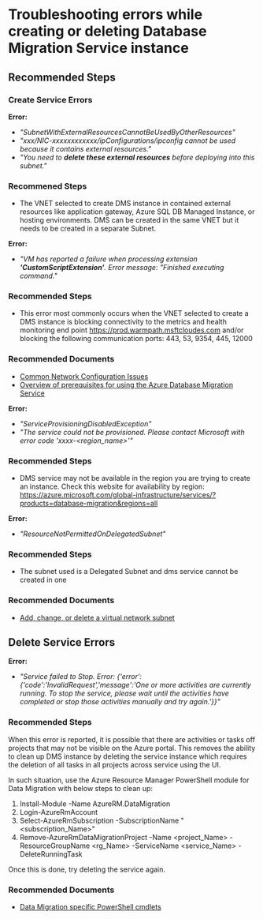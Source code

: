 <properties
	pageTitle="Errors when creating or deleting a DMS"
	description="Top errors and troubleshooting info for DMS service creation and deletion"
	infoBubbleText=""
	service="microsoft.dms"
	resource="virtualmachines"
	authors="radjaram"
	ms.author="rradjou"
	displayOrder="1"
	articleId="service-create-or-delete-failure"
	diagnosticScenario=""
	selfHelpType="generic"
	supportTopicIds="32673608"
	resourceTags=""
	productPesIds="16307"
	cloudEnvironments="public, Fairfax"
/>

# Troubleshooting errors while creating or deleting Database Migration Service instance

## **Recommended Steps**

### Create Service Errors

**Error:** 

* *"SubnetWithExternalResourcesCannotBeUsedByOtherResources"* 
* *"xxx/NIC-xxxxxxxxxxxx/ipConfigurations/ipconfig cannot be used because it contains external resources."*
* *"You need to ***delete these external resources*** before deploying into this subnet."*

### **Recommened Steps**

* The VNET selected to create DMS instance in contained external resources like application gateway, Azure SQL DB Managed Instance, or hosting environments. DMS can be created in the same VNET but it needs to be created in a separate Subnet. 

**Error:** 

* *"VM has reported a failure when processing extension **'CustomScriptExtension'**. Error message: "Finished executing command."*

### **Recommended Steps** 

* This error most commonly occurs when the VNET selected to create a DMS instance is blocking connectivity to the metrics and health monitoring end point https://prod.warmpath.msftcloudes.com and/or blocking the following communication ports: 443, 53, 9354, 
445, 12000

### **Recommended Documents**

* [Common Network Configuration Issues](https://docs.microsoft.com/azure/api-management/api-management-using-with-vnet#-common-network-configuration-issues)<br>
* [Overview of prerequisites for using the Azure Database Migration Service](https://docs.microsoft.com/azure/dms/pre-reqs)

**Error:** 

* *"ServiceProvisioningDisabledException"*
* *"The service could not be provisioned. Please contact Microsoft with error code 'xxxx-<region_name>'"*

### **Recommended Steps** 

* DMS service may not be available in the region you are trying to create an instance. Check this website for 
availability by region: https://azure.microsoft.com/global-infrastructure/services/?products=database-migration&regions=all

**Error:** 

* *"ResourceNotPermittedOnDelegatedSubnet"*<br>

### **Recommended Steps** 

* The subnet used is a Delegated Subnet and dms service cannot be created in one

### **Recommended Documents**

* [Add, change, or delete a virtual network subnet](https://docs.microsoft.com/azure/virtual-network/virtual-network-manage-subnet)

## Delete Service Errors

**Error:** 

* *"Service failed to Stop. Error: {'error':{'code':'InvalidRequest','message':'One or more activities are currently running. To
 stop the service, please wait until the activities have completed or stop those activities manually and try again.'}}"*

### **Recommended Steps** 

When this error is reported, it is possible that there are activities or tasks off projects that may not be visible on the Azure portal. This removes the ability to clean up DMS instance by deleting the service instance which requires the deletion of all tasks in all projects across service using the UI.

In such situation, use the Azure Resource Manager PowerShell module for Data Migration with below steps to clean up:

1.  Install-Module -Name AzureRM.DataMigration
2.  Login-AzureRmAccount
3.  Select-AzureRmSubscription -SubscriptionName "<subscription_Name>"
4.  Remove-AzureRmDataMigrationProject -Name <project_Name> -ResourceGroupName <rg_Name> -ServiceName <service_Name> -DeleteRunningTask 

Once this is done, try deleting the service again.

### **Recommended Documents**

* [Data Migration specific PowerShell cmdlets](https://docs.microsoft.com/powershell/module/azurerm.datamigration/?view=azurermps-6.13.0#data_migration)
